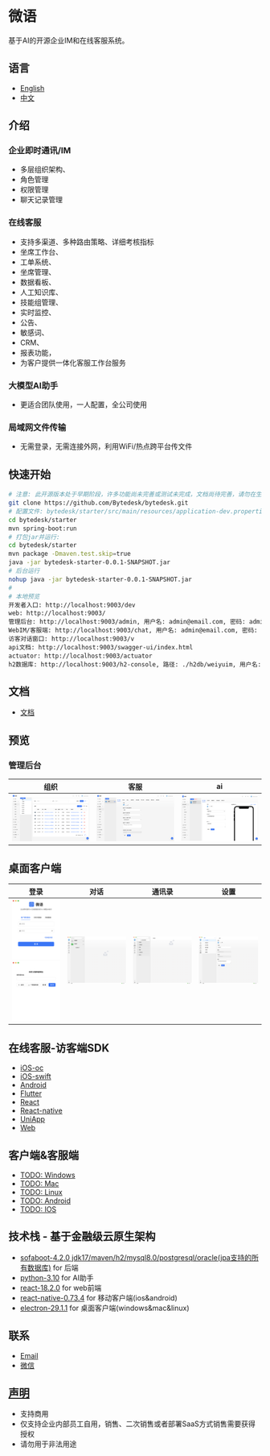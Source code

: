 <!--
 * @Author: jackning 270580156@qq.com
 * @Date: 2024-01-29 16:43:44
 * @LastEditors: jackning 270580156@qq.com
 * @LastEditTime: 2024-05-25 14:51:03
 * @Description: bytedesk.com https://github.com/Bytedesk/bytedesk
 *   Please be aware of the BSL license restrictions before installing Bytedesk IM –
 *  selling, reselling, or hosting Bytedesk IM as a service is a breach of the terms and automatically terminates your rights under the license.
 *  仅支持企业内部员工自用，严禁用于销售、二次销售或者部署SaaS方式销售
 *  Business Source License 1.1: https://github.com/Bytedesk/bytedesk/blob/main/LICENSE
 *  contact: 270580156@qq.com
 *  联系：270580156@qq.com
 * Copyright (c) 2024 by bytedesk.com, All Rights Reserved.
-->

# 微语

基于AI的开源企业IM和在线客服系统。

## 语言

- [English](./README.md)
- [中文](./README.zh.md)

## 介绍

### 企业即时通讯/IM

- 多层组织架构、
- 角色管理
- 权限管理
- 聊天记录管理

### 在线客服

- 支持多渠道、多种路由策略、详细考核指标
- 坐席工作台、
- 工单系统、
- 坐席管理、
- 数据看板、
- 人工知识库、
- 技能组管理、
- 实时监控、
- 公告、
- 敏感词、
- CRM、
- 报表功能，
- 为客户提供一体化客服工作台服务

### 大模型AI助手

- 更适合团队使用，一人配置，全公司使用

### 局域网文件传输

- 无需登录，无需连接外网，利用WiFi/热点跨平台传文件

## 快速开始

```bash
# 注意: 此开源版本处于早期阶段，许多功能尚未完善或测试未完成，文档尚待完善，请勿在生产环境使用
git clone https://github.com/Bytedesk/bytedesk.git
# 配置文件: bytedesk/starter/src/main/resources/application-dev.properties
cd bytedesk/starter
mvn spring-boot:run
# 打包jar并运行:
cd bytedesk/starter
mvn package -Dmaven.test.skip=true
java -jar bytedesk-starter-0.0.1-SNAPSHOT.jar
# 后台运行
nohup java -jar bytedesk-starter-0.0.1-SNAPSHOT.jar
# 
# 本地预览
开发者入口: http://localhost:9003/dev
web: http://localhost:9003/
管理后台: http://localhost:9003/admin, 用户名: admin@email.com, 密码: admin
WebIM/客服端: http://localhost:9003/chat, 用户名: admin@email.com, 密码: admin
访客对话窗口: http://localhost:9003/v
api文档: http://localhost:9003/swagger-ui/index.html
actuator: http://localhost:9003/actuator
h2数据库: http://localhost:9003/h2-console, 路径: ./h2db/weiyuim, 用户名: sa, 密码: sa
```

## 文档

- [文档](https://www.weiyuai.cn/docs/)

## 预览

### 管理后台

| 组织 | 客服 | ai |
| :----------: | :----------: | :----------: |
| <img src="./images/admin/team.png" width="250"> | <img src="./images/admin/service.png" width="250"> | <img src="./images/admin/ai.png" width="250"> |

## 桌面客户端

| 登录 | 对话 | 通讯录 | 设置 |
| :----------: | :----------: | :----------: | :----------: |
| <img src="./images/pc/login2.png" width="100"><img src="./images/pc/switch.png" width="100"> | <img src="./images/pc/chat.png" width="250"> | <img src="./images/pc/contact.png" width="250"> | <img src="./images/pc/setting.png" width="250"> |

## 在线客服-访客端SDK

- [iOS-oc](./visitor/oc)
- [iOS-swift](./visitor/swift)
- [Android](./visitor/android)
- [Flutter](./visitor/flutter)
- [React](./visitor/react)
- [React-native](./visitor/react-native)
- [UniApp](./visitor/uniapp)
- [Web](./visitor/web)
<!-- - [iOS-oc](https://github.com/Bytedesk/bytedesk-oc)
- [iOS-swift](https://github.com/Bytedesk/bytedesk-swift)
- [Android](https://github.com/bytedesk/bytedesk-android)
- [Flutter](https://github.com/bytedesk/bytedesk-flutter)
- [React](https://github.com/bytedesk/bytedesk-react)
- [React-native](https://github.com/bytedesk/bytedesk-react-native)
- [UniApp](https://github.com/bytedesk/bytedesk-uniapp)
- [Web](https://github.com/bytedesk/bytedesk-web)
- [Browser-Extension](https://github.com/bytedesk/bytedesk-browser-extension)
- [Vscode-plugin](https://github.com/bytedesk/bytedesk-vscode-plugin) -->

## 客户端&客服端

- [TODO: Windows](https://www.weiyuai.cn/download.html)
- [TODO: Mac](https://www.weiyuai.cn/download.html)
- [TODO: Linux](https://www.weiyuai.cn/download.html)
- [TODO: Android](https://www.weiyuai.cn/download.html)
- [TODO: IOS](https://www.weiyuai.cn/download.html)

## 技术栈 - 基于金融级云原生架构

<!-- - [springboot-3.2.0 jdk17/maven/h2/mysql8.0/postgresql/oracle(jpa支持的所有数据库)](https://spring.io/projects/spring-boot) for 后端 -->
- [sofaboot-4.2.0 jdk17/maven/h2/mysql8.0/postgresql/oracle(jpa支持的所有数据库)](https://github.com/sofastack/sofa-boot/blob/master/README_ZH.md) for 后端
- [python-3.10](https://docs.python.org/zh-cn/3/) for AI助手
- [react-18.2.0](https://reactjs.org/) for web前端
- [react-native-0.73.4](https://reactnative.dev/) for 移动客户端(ios&android)
- [electron-29.1.1](https://www.electronjs.org/) for 桌面客户端(windows&mac&linux)

<!-- 有兴趣的同学，特别是独立开发者，欢迎加入，共同开发，利润共享。 -->

## 联系

- [Email](mailto:270580156@qq.com)
- [微信](./images/wechat.png)

## [声明](https://www.weiyuai.cn/)

- 支持商用
- 仅支持企业内部员工自用，销售、二次销售或者部署SaaS方式销售需要获得授权
- 请勿用于非法用途
